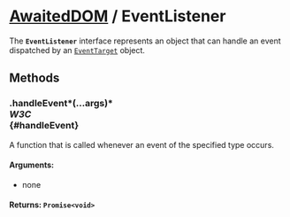 # [AwaitedDOM](/docs/basic-interfaces/awaited-dom) <span>/</span> EventListener

<div class='overview'>The <strong><code>EventListener</code></strong> interface represents an object that can handle an event dispatched by an <a href="/en-US/docs/Web/API/EventTarget" title="EventTarget is a DOM interface implemented by objects that can receive events and may have listeners for them."><code>EventTarget</code></a> object.</div>

## Methods

### .handleEvent*(...args)* <div class="specs"><i>W3C</i></div> {#handleEvent}

A function that is called whenever an event of the specified type occurs.

#### **Arguments**:


 - none

#### **Returns**: `Promise<void>`
